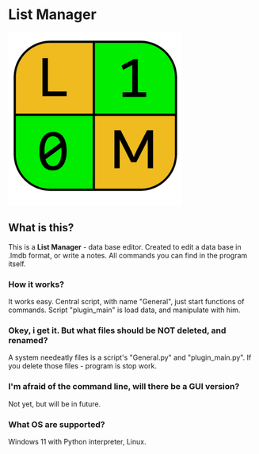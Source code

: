 # List Manager

<img src="LM-icon.png" height=350>

## What is this?
This is a **List Manager** - data base editor. Created to edit a data base in .lmdb format, or write a notes.
All commands you can find in the program itself.

### How it works?
It works easy. Central script, with name "General", just start functions of commands. Script "plugin_main" is load data, and manipulate with him.

### Okey, i get it. But what files should be NOT deleted, and renamed?
A system needeatly files is a script's "General.py" and "plugin_main.py". If you delete those files - program is stop work.

### I'm afraid of the command line, will there be a GUI version?
Not yet, but will be in future.

### What OS are supported?
Windows 11 with Python interpreter, Linux.
